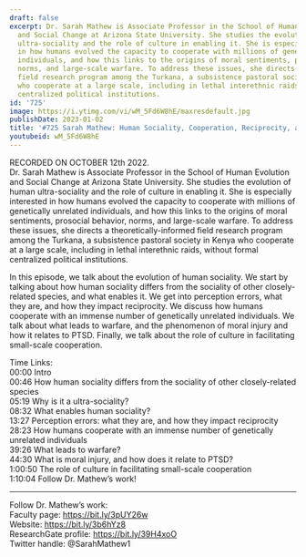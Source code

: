 ```yaml
---
draft: false
excerpt: Dr. Sarah Mathew is Associate Professor in the School of Human Evolution
  and Social Change at Arizona State University. She studies the evolution of human
  ultra-sociality and the role of culture in enabling it. She is especially interested
  in how humans evolved the capacity to cooperate with millions of genetically unrelated
  individuals, and how this links to the origins of moral sentiments, prosocial behavior,
  norms, and large-scale warfare. To address these issues, she directs a theoretically-informed
  field research program among the Turkana, a subsistence pastoral society in Kenya
  who cooperate at a large scale, including in lethal interethnic raids, without formal
  centralized political institutions.
id: '725'
image: https://i.ytimg.com/vi/wM_5Fd6W8hE/maxresdefault.jpg
publishDate: 2023-01-02
title: '#725 Sarah Mathew: Human Sociality, Cooperation, Reciprocity, and Warfare'
youtubeid: wM_5Fd6W8hE
---
```

<div class="timelinks">

RECORDED ON OCTOBER 12th 2022.  
Dr. Sarah Mathew is Associate Professor in the School of Human Evolution and Social Change at Arizona State University. She studies the evolution of human ultra-sociality and the role of culture in enabling it. She is especially interested in how humans evolved the capacity to cooperate with millions of genetically unrelated individuals, and how this links to the origins of moral sentiments, prosocial behavior, norms, and large-scale warfare. To address these issues, she directs a theoretically-informed field research program among the Turkana, a subsistence pastoral society in Kenya who cooperate at a large scale, including in lethal interethnic raids, without formal centralized political institutions.

In this episode, we talk about the evolution of human sociality. We start by talking about how human sociality differs from the sociality of other closely-related species, and what enables it. We get into perception errors, what they are, and how they impact reciprocity. We discuss how humans cooperate with an immense number of genetically unrelated individuals. We talk about what leads to warfare, and the phenomenon of moral injury and how it relates to PTSD. Finally, we talk about the role of culture in facilitating small-scale cooperation.

Time Links:  
<time>00:00</time> Intro  
<time>00:46</time> How human sociality differs from the sociality of other closely-related species  
<time>05:19</time> Why is it a ultra-sociality?  
<time>08:32</time> What enables human sociality?  
<time>13:27</time> Perception errors: what they are, and how they impact reciprocity  
<time>28:23</time> How humans cooperate with an immense number of genetically unrelated individuals  
<time>39:26</time> What leads to warfare?  
<time>44:30</time> What is moral injury, and how does it relate to PTSD?  
<time>1:00:50</time> The role of culture in facilitating small-scale cooperation  
<time>1:10:04</time> Follow Dr. Mathew’s work!

---

Follow Dr. Mathew’s work:  
Faculty page: https://bit.ly/3pUY26w  
Website: https://bit.ly/3b6hYz8  
ResearchGate profile: https://bit.ly/39H4xoO  
Twitter handle: @SarahMathew1
</div>

